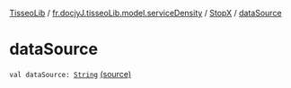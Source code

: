[TisseoLib](../../index.md) / [fr.docjyJ.tisseoLib.model.serviceDensity](../index.md) / [StopX](index.md) / [dataSource](./data-source.md)

# dataSource

`val dataSource: `[`String`](https://kotlinlang.org/api/latest/jvm/stdlib/kotlin/-string/index.html) [(source)](https://github.com/docjyJ/TisseoLib/tree/master/src/main/kotlin/fr/docjyJ/tisseoLib/model/serviceDensity/StopX.kt#L8)